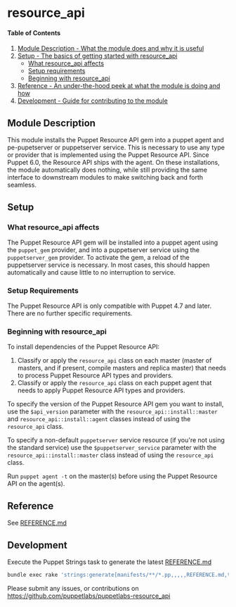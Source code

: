 
# resource_api

#### Table of Contents

1. [Module Description - What the module does and why it is useful](#module-description)
1. [Setup - The basics of getting started with resource_api](#setup)
    * [What resource_api affects](#what-resource_api-affects)
    * [Setup requirements](#setup-requirements)
    * [Beginning with resource_api](#beginning-with-resource_api)
1. [Reference - An under-the-hood peek at what the module is doing and how](#reference)
1. [Development - Guide for contributing to the module](#development)

## Module Description

This module installs the Puppet Resource API gem into a puppet agent and pe-pupetserver or puppetserver service. This is necessary to use any type or provider that is implemented using the Puppet Resource API. Since Puppet 6.0, the Resource API ships with the agent. On these installations, the module automatically does nothing, while still providing the same interface to downstream modules to make switching back and forth seamless.

## Setup

### What resource_api affects

The Puppet Resource API gem will be installed into a puppet agent using the `puppet_gem` provider, and into a puppetserver service using the `puppetserver_gem` provider. To activate the gem, a reload of the puppetserver service is necessary. In most cases, this should happen automatically and cause little to no interruption to service.

### Setup Requirements

The Puppet Resource API is only compatible with Puppet 4.7 and later.
There are no further specific requirements.

### Beginning with resource_api

To install dependencies of the Puppet Resource API:

1. Classify or apply the `resource_api` class on each master (master of masters, and if present, compile masters and replica master) that needs to process Puppet Resource API types and providers.
1. Classify or apply the `resource_api` class on each puppet agent that needs to apply Puppet Resource API types and providers.

To specify the version of the Puppet Resource API gem you want to install, use the `$api_version` parameter with the `resource_api::install::master` and `resource_api::install::agent` classes instead of using the `resource_api` class.

To specify a non-default `puppetserver` service resource (if you're not using the standard service) use the `$puppetserver_service` parameter with the  `resource_api::install::master` class instead of using the `resource_api` class.

Run `puppet agent -t` on the master(s) before using the Puppet Resource API on the agent(s).

## Reference

See [REFERENCE.md](https://github.com/puppetlabs/puppetlabs-resource_api/blob/master/REFERENCE.md)

## Development

Execute the Puppet Strings task to generate the latest [REFERENCE.md](https://github.com/puppetlabs/puppetlabs-resource_api/blob/master/REFERENCE.md)

 ``` bash
 bundle exec rake 'strings:generate[manifests/**/*.pp,,,,,REFERENCE.md,true]'
 ```

Please submit any issues, or contributions on https://github.com/puppetlabs/puppetlabs-resource_api
